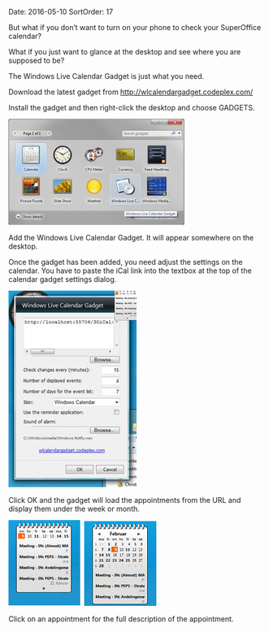 Date: 2016-05-10
SortOrder: 17

But what if you don’t want to turn on your phone to check your SuperOffice calendar?

What if you just want to glance at the desktop and see where you are supposed to be?

The Windows Live Calendar Gadget is just what you need.

Download the latest gadget from <http://wlcalendargadget.codeplex.com/>

Install the gadget and then right-click the desktop and choose GADGETS.

<img src="../SuperOffice%20iCal_files/image011.jpg" width="346" height="208" />

Add the Windows Live Calendar Gadget. It will appear somewhere on the desktop.

Once the gadget has been added, you need adjust the settings on the calendar. You have to paste the iCal link into the textbox at the top of the calendar gadget settings dialog.

<img src="../SuperOffice%20iCal_files/image012.jpg" width="252" height="387" />

Click OK and the gadget will load the appointments from the URL and display them under the week or month.

<img src="../SuperOffice%20iCal_files/image013.gif" width="141" height="169" />  <img src="SuperOffice%20iCal_files/image014.gif" width="142" height="167" />

Click on an appointment for the full description of the appointment.
